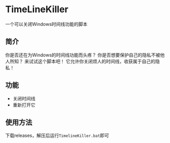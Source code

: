 # TimeLineKiller
一个可以关闭Windows时间线功能的脚本
## 简介
你是否还在为Windows的时间线功能而头疼？
你是否想要保护自己的隐私不被他人所知？
来试试这个脚本吧！
它允许你关闭烦人的时间线，收获属于自己的隐私！
## 功能
- 关闭时间线
- 重新打开它
## 使用方法
下载releases，解压后运行`TimelineKiller.bat`即可
